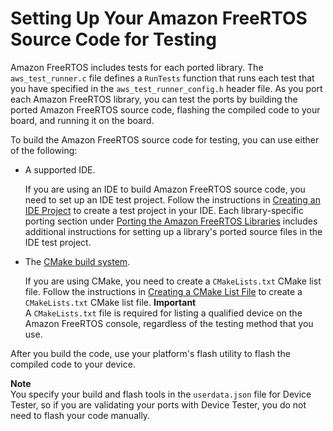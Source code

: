 # Setting Up Your Amazon FreeRTOS Source Code for Testing<a name="testing-set-up"></a>

Amazon FreeRTOS includes tests for each ported library\. The `aws_test_runner.c` file defines a `RunTests` function that runs each test that you have specified in the `aws_test_runner_config.h` header file\. As you port each Amazon FreeRTOS library, you can test the ports by building the ported Amazon FreeRTOS source code, flashing the compiled code to your board, and running it on the board\.

To build the Amazon FreeRTOS source code for testing, you can use either of the following:
+ A supported IDE\.

  If you are using an IDE to build Amazon FreeRTOS source code, you need to set up an IDE test project\. Follow the instructions in [Creating an IDE Project](porting-create-project.md) to create a test project in your IDE\. Each library\-specific porting section under [Porting the Amazon FreeRTOS Libraries](afr-porting.md) includes additional instructions for setting up a library's ported source files in the IDE test project\.
+ The [CMake build system](https://cmake.org/)\.

  If you are using CMake, you need to create a `CMakeLists.txt` CMake list file\. Follow the instructions in [Creating a CMake List File](porting-cmake-setup.md) to create a `CMakeLists.txt` CMake list file\.
**Important**  
A `CMakeLists.txt` file is required for listing a qualified device on the Amazon FreeRTOS console, regardless of the testing method that you use\.

After you build the code, use your platform's flash utility to flash the compiled code to your device\.

**Note**  
You specify your build and flash tools in the `userdata.json` file for Device Tester, so if you are validating your ports with Device Tester, you do not need to flash your code manually\.
